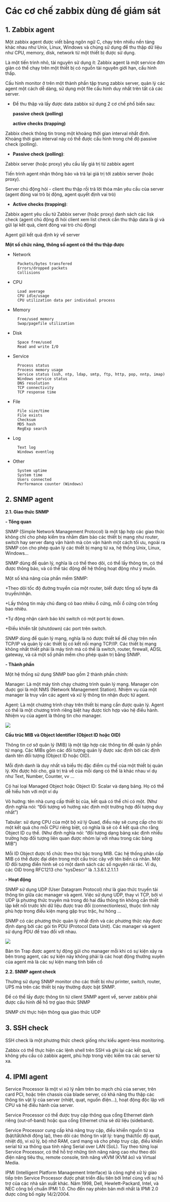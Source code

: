 # Các cơ chế zabbix dùng để giám sát #

## 1. Zabbix agent ##

Một zabbix agent được viết bằng ngôn ngữ C, chạy trên nhiều nền tảng khác nhau như Unix, Linux, Windows và chúng sử dụng để thu thập dữ liệu như CPU, memory, disk, network từ một thiết bị được sử dụng.

Là một tiến trình nhỏ, tài nguyên sử dụng ít: Zabbix agent là một service đơn giản có thể chạy trên một thiết bị có nguồn tài nguyên giới hạn, cấu hình thấp.

Cấu hình monitor ở trên một thành phần tập trung zabbix server, quản lý các agent một cách dễ dàng, sử dụng một file cấu hình duy nhất trên tất cả các server.

- Để thu thập và lấy được data zabbix sử dụng 2 cơ chế phổ biến sau:

   **passive check (polling)**

   **active checks (trapping)**

Zabbix check thông tin trong một khoảng thời gian interval nhất định. Khoảng thời gian interval này có thể được cấu hình trong chế độ passive check (polling).

- **Passive check (polling)**:

Zabbix server (hoặc proxy) yêu cầu lấy giá trị từ zabbix agent

Tiến trình agent nhận thông báo và trả lại giá trị tới zabbix server (hoặc proxy).

Server chủ động hỏi - client thu thập rồi trả lời thỏa mãn yêu cầu của server (agent đóng vai trò bị động, agent quyết định vai trò)

- **Active checks (trapping)**:

Zabbix agent yêu cầu từ Zabbix server (hoặc proxy) danh sách các lisk check (agent chủ động đi hỏi client xem list check cần thu thập data là gì và gửi lại kết quả, clent đóng vai trò chủ động)

Agent gửi kết quả định kỳ về server


**Một số chức năng, thông số agent có thể thu thập được**


- Network	

        Packets/bytes transfered
        Errors/dropped packets
        Collisions

- CPU	

        Load average
        CPU idle/usage
        CPU utilization data per individual process
- Memory

        Free/used memory
        Swap/pagefile utilization
- Disk	

        Space free/used
        Read and write I/O
- Service	

        Process status
        Process memory usage
        Service status (ssh, ntp, ldap, smtp, ftp, http, pop, nntp, imap)
        Windows service status
        DNS resolution
        TCP connectivity
        TCP response time
- File	

        File size/time
        File exists
        Checksum
        MD5 hash
        RegExp search
- Log	

        Text log
        Windows eventlog
- Other	

        System uptime
        System time
        Users connected
        Performance counter (Windows)

## 2. SNMP agent ##

**2.1. Giao thức SNMP**

**- Tổng quan**

SNMP (Simple Network Management Protocol) là một tập hợp các giao thức không chỉ cho phép kiểm tra nhằm đảm bảo các thiết bị mạng như router, switch hay server đang vận hành mà còn vận hành một cách tối ưu, ngoài ra SNMP còn cho phép quản lý các thiết bị mạng từ xa, hệ thống Unix, Linux, Windows...

SNMP dùng để quản lý, nghĩa là có thể theo dõi, có thể lấy thông tin, có thể được thông báo, và có thể tác động để hệ thống hoạt động như ý muốn.

Một số khả năng của phần mềm SNMP:

+Theo dõi tốc độ đường truyền của một router, biết được tổng số byte đã truyền/nhận.

+Lấy thông tin máy chủ đang có bao nhiêu ổ cứng, mỗi ổ cứng còn trống bao nhiêu.

+Tự động nhận cảnh báo khi switch có một port bị down.

+Điều khiển tắt (shutdown) các port trên switch.

SNMP dùng để quản lý mạng, nghĩa là nó được thiết kế để chạy trên nền TCP/IP và quản lý các thiết bị có kết nối mạng TCP/IP. Các thiết bị mạng không nhất thiết phải là máy tính mà có thể là switch, router, firewall, ADSL gateway, và cả một số phần mềm cho phép quản trị bằng SNMP.

**- Thành phần**

Một hệ thống sử dụng SNMP bao gồm 2 thành phần chính:

Manager: Là một máy tính chạy chương trình quản lý mạng. Manager còn đuợc gọi là một NMS (Network Management Station). Nhiệm vụ của một manager là truy vấn các agent và xử lý thông tin nhận đuợc từ agent.

Agent: Là một chương trình chạy trên thiết bị mạng cần được quản lý. Agent có thể là một chương trình riêng biệt  hay được tích hợp vào hệ điều hành. Nhiệm vụ của agent là thông tin cho manager.

![](https://i.imgur.com/ywSTvAK.png)

**Cấu trúc MIB và Object Identifier (Object ID hoặc OID)**

Thông tin cơ sở quản lý (MIB) là một tập hợp các thông tin để quản lý phần tử mạng. Các MIBs gồm các đối tượng quản lý được xác định bởi các định danh tên đối tượng (Object ID hoặc OID).

Mỗi định danh là duy nhất và biểu thị đặc điểm cụ thể của một thiết bị quản lý. Khi được hỏi cho, giá trị trả về của mỗi dạng có thể là khác nhau ví dụ như Text, Number, Counter, vv …

Có hai loại Managed Object hoặc Object ID: Scalar và dạng bảng. Họ có thể dễ hiểu hơn với một ví dụ

Vô hướng: tên nhà cung cấp thiết bị của, kết quả có thể chỉ có một. (Như định nghĩa nói: “Đối tượng vô hướng xác định một trường hợp đối tượng duy nhất”)

Tabular: sử dụng CPU của một bộ xử lý Quad, điều này sẽ cung cấp cho tôi một kết quả cho mỗi CPU riêng biệt, có nghĩa là sẽ có 4 kết quả cho rằng Object ID cụ thể. (Như định nghĩa nói: “đối tượng dạng bảng xác định nhiều trường hợp đối tượng liên quan được nhóm lại với nhau trong các bảng MIB”)

Mỗi ID Object được tổ chức theo thứ bậc trong MIB. Các hệ thống phân cấp MIB có thể được đại diện trong một cấu trúc cây với tên biến cá nhân.
Một ID đối tượng điển hình sẽ có một danh sách các số nguyên rải rác. Ví dụ, các OID trong RFC1213 cho “sysDescr” là .1.3.6.1.2.1.1.1

**- Hoạt động**

SNMP sử dụng UDP (User Datagram Protocol) như là giao thức truyền tải thông tin giữa các manager và agent. Việc sử dụng UDP, thay vì TCP, bởi vì UDP là phương thức truyền mà trong đó hai đầu thông tin không cần thiết lập kết nối trước khi dữ liệu được trao đổi (connectionless), thuộc tính này phù hợp trong điều kiện mạng gặp trục trặc, hư hỏng ...

SNMP có các phương thức quản lý nhất định và các phương thức này đuợc định dạng bởi các gói tin PDU (Protocol Data Unit). Các manager và agent sử dụng PDU để trao đổi với nhau.

![](https://i.imgur.com/hKSf1tg.png)

Bản tin Trap được agent tự động gửi cho manager mỗi khi có sự kiện xảy ra bên trong agent, các sự kiện này không phải là các hoạt động thường xuyên của agent mà là các sự kiện mang tính biến cố

**2.2. SNMP agent check**

Thường sử dụng SNMP monitor cho các thiết bị như printer, switch, router, UPS mà trên các thiết bị này thường được bật SNMP.


Để có thể lấy được thông tin từ client SNMP agent về, server zabbix phải được cấu hình để hỗ trợ giao thức SNMP

SNMP chỉ thực hiện thông qua giao thức UDP


## 3. SSH check ##

SSH check là một phương thức check giống như kiểu agent-less monitoring.

Zabbix có thể thực hiện các lệnh shell trên SSH và ghi lại các kết quả, không yêu cầu có zabbix agent, phù hợp trong việc kiểm tra các server từ xa.

## 4. IPMI agent ##

Service Processor là một vi xử lý nằm trên bo mạch chủ của server, trên card PCI, hoặc trên chassis của blade server, có khả năng thu thập các thông tin vật lý của server (nhiệt, quạt, nguồn điện…), hoạt động độc lập với CPU và hệ điều hành của server.

Service Processor có thể được truy cập thông qua cổng Ethernet dành riêng (out-of-band) hoặc qua cổng Ethernet chia sẻ dữ liệu (sideband).

Service Processor cung cấp khả năng truy cập, điều khiển nguồn từ xa (bật/tắt/khởi động lại), theo dõi các thông tin vật lý: trạng thái/tốc độ quạt, nhiệt độ, vi xử lý, bộ nhớ RAM, card mạng và cho phép truy cập, điều khiển serial từ xa thông qua tính năng Serial over LAN (SoL). Tùy theo từng loại Service Processor, có thể hỗ trợ những tính năng nâng cao như theo dõi điện năng tiêu thụ, remote console, tính năng vKVM (KVM ảo) và Virtual Media.

IPMI (Intelligent Platform Management Interface) là công nghệ xử lý giao tiếp trên Service Processor được phát triển đầu tiên bởi Intel cùng với sự hỗ trợ của các nhà sản xuất khác. Năm 1998, Dell, Hewlett-Packard, Intel, và NEC công bố chuẩn IPMI 1.0. Cho đến nay phiên bản mới nhất là IPMI 2.0 được công bố ngày 14/2/2004.


